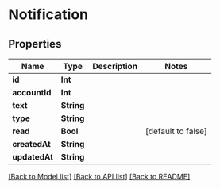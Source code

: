 # Notification

## Properties
Name | Type | Description | Notes
------------ | ------------- | ------------- | -------------
**id** | **Int** |  | 
**accountId** | **Int** |  | 
**text** | **String** |  | 
**type** | **String** |  | 
**read** | **Bool** |  | [default to false]
**createdAt** | **String** |  | 
**updatedAt** | **String** |  | 

[[Back to Model list]](../README.md#documentation-for-models) [[Back to API list]](../README.md#documentation-for-api-endpoints) [[Back to README]](../README.md)


